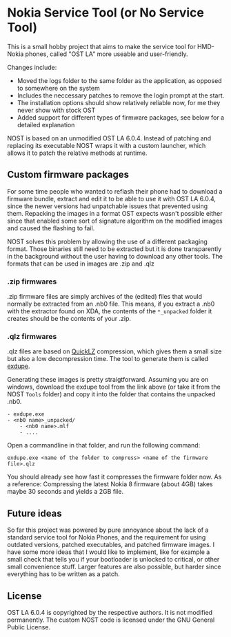 # Nokia Service Tool (or No Service Tool)
This is a small hobby project that aims to make the service tool for HMD-Nokia
phones, called "OST LA" more useable and user-friendly.

Changes include:
 * Moved the logs folder to the same folder as the application, as opposed to somewhere on the system
 * Includes the neccessary patches to remove the login prompt at the start.
 * The installation options should show relatively reliable now, for me they never show with stock OST
 * Added support for different types of firmware packages, see below for a detailed explanation

NOST is based on an unmodified OST LA 6.0.4. Instead of patching and replacing its
executable NOST wraps it with a custom launcher, which allows it to patch the relative
methods at runtime.

## Custom firmware packages
For some time people who wanted to reflash their phone had to download a firmware
bundle, extract and edit it to be able to use it with OST LA 6.0.4, since the newer
versions had unpatchable issues that prevented using them. Repacking the images in a
format OST expects wasn't possible either since that enabled some sort of signature
algorithm on the modified images and caused the flashing to fail.

NOST solves this problem by allowing the use of a different packaging format.
Those binaries still need to be extracted but it is done transparently in the
background without the user having to download any other tools. The formats that
can be used in images are .zip and .qlz

### .zip firmwares
.zip firmware files are simply archives of the (edited) files that would normally
be extracted from an .nb0 file. This means, if you extract a .nb0 with the extractor
found on XDA, the contents of the `*_unpacked` folder it creates should be the
contents of your .zip.

### .qlz firmwares
.qlz files are based on [QuickLZ](www.quicklz.com) compression, which gives them a small
size but also a low decompression time. The tool to generate them is called [exdupe](http://www.quicklz.com/exdupe/).

Generating these images is pretty straigtforward. Assuming you are on windows,
download the exdupe tool from the link above (or take it from the NOST `Tools` folder)
and copy it into the folder that contains the unpacked .nb0.

```
- exdupe.exe
- <nb0 name>_unpacked/
    - <nb0 name>.mlf
    - ....
```

Open a commandline in that folder, and run the following command:

```
exdupe.exe <name of the folder to compress> <name of the firmware file>.qlz
```

You should already see how fast it compresses the firmware folder now.
As a reference: Compressing the latest Nokia 8 firmware (about 4GB) takes maybe
30 seconds and yields a 2GB file.

## Future ideas
So far this project was powered by pure annoyance about the lack of a standard
service tool for Nokia Phones, and the requirement for using outdated versions,
patched executables, and patched firmware images. I have some more ideas that I would
like to implement, like for example a small check that tells you if your bootloader
is unlocked to critical, or other small convenience stuff. Larger features are also
possible, but harder since everything has to be written as a patch.

## License
OST LA 6.0.4 is copyrighted by the respective authors. It is not modified permanently.
The custom NOST code is licensed under the GNU General Public License.
